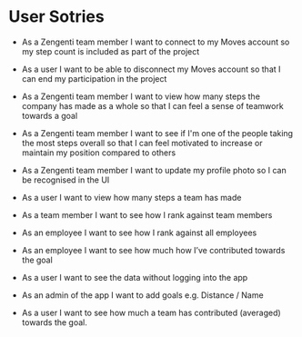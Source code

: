 # User Sotries
- As a Zengenti team member I want to connect to my Moves account so my step count is included as part of the project
- As a user I want to be able to disconnect my Moves account so that I can end my participation in the project
- As a Zengenti team member I want to view how many steps the company has made as a whole so that I can feel a sense of teamwork towards a goal
- As a Zengenti team member I want to see if I'm one of the people taking the most steps overall so that I can feel motivated to increase or maintain my position compared to others



- As a Zengenti team member I want to update my profile photo so I can be recognised in the UI
- As a user I want to view how many steps a team has made
- As a team member I want to see how I rank against team members
- As an employee I want to see how I rank against all employees
- As an employee I want to see how much how I’ve contributed towards the goal
- As a user I want to see the data without logging into the app
- As an admin of the app I want to add goals e.g. Distance / Name
- As a user I want to see how much a team has contributed (averaged) towards the goal.

